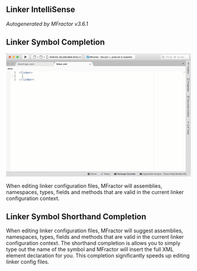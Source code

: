 ## Linker IntelliSense
*Autogenerated by MFractor v3.6.1*
## Linker Symbol Completion


![Our Linker IntelliSense engine provides an easy way to exclude symbols from linking.](/img/code-completion/linker/linker-intellisense.gif)

When editing linker configuration files, MFractor will assemblies, namespaces, types, fields and methods that are valid in the current linker configuration context.


## Linker Symbol Shorthand Completion

When editing linker configuration files, MFractor will suggest assemblies, namespaces, types, fields and methods that are valid in the current linker configuration context. The shorthand completion is allows you to simply type out the name of the symbol and MFractor will insert the full XML element declaration for you. This completion significantly speeds up editing linker config files.


